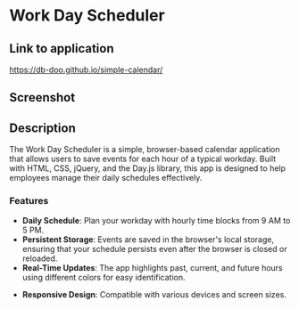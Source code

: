 <!-- Repository contains quality readme file with description, screenshot, and link to deployed application.-->

# Work Day Scheduler


## Link to application
https://db-doo.github.io/simple-calendar/

## Screenshot
<!-- <img src="./assets/screenshot.png"/> TO DO -->

## Description

The Work Day Scheduler is a simple, browser-based calendar application that allows users to save events for each hour of a typical workday. Built with HTML, CSS, jQuery, and the Day.js library, this app is designed to help employees manage their daily schedules effectively.

### Features
- **Daily Schedule**: Plan your workday with hourly time blocks from 9 AM to 5 PM.
- **Persistent Storage**: Events are saved in the browser's local storage, ensuring that your schedule persists even after the browser is closed or reloaded.
- **Real-Time Updates**: The app highlights past, current, and future hours using different colors for easy identification.
<!-- TO DO -->
- **Responsive Design**: Compatible with various devices and screen sizes.
<!-- TO DO -->
